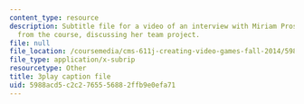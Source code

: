 ```yaml
---
content_type: resource
description: Subtitle file for a video of an interview with Miriam Prosnitz, a student
  from the course, discussing her team project.
file: null
file_location: /coursemedia/cms-611j-creating-video-games-fall-2014/5988acd5c2c2765556882ffb9e0efa71_-3ixsZ7fBUI.srt
file_type: application/x-subrip
resourcetype: Other
title: 3play caption file
uid: 5988acd5-c2c2-7655-5688-2ffb9e0efa71
---
```

